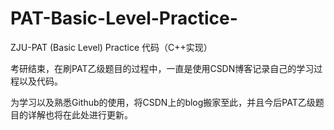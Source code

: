 # PAT-Basic-Level-Practice-
ZJU-PAT (Basic Level) Practice 代码（C++实现）

考研结束，在刷PAT乙级题目的过程中，一直是使用CSDN博客记录自己的学习过程以及代码。

为学习以及熟悉Github的使用，将CSDN上的blog搬家至此，并且今后PAT乙级题目的详解也将在此处进行更新。
